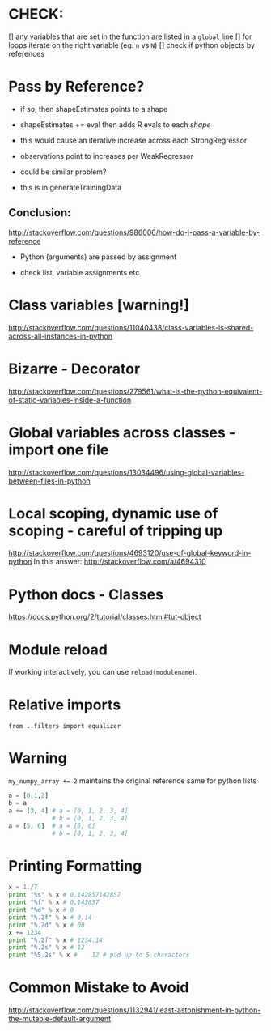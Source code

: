 # CHECK:

[] any variables that are set in the function are listed in a `global` line
[] for loops iterate on the right variable (eg. `n` vs `N`)
[] check if python objects by references

# Pass by Reference?
- if so, then shapeEstimates points to a shape
- shapeEstimates += eval then adds R evals to each _shape_
- this would cause an iterative increase across each StrongRegressor

- observations point to increases per WeakRegressor
- could be similar problem?

- this is in generateTrainingData

## Conclusion:
http://stackoverflow.com/questions/986006/how-do-i-pass-a-variable-by-reference
- Python (arguments) are passed by assignment

- check list, variable assignments etc

# Class variables [warning!]
http://stackoverflow.com/questions/11040438/class-variables-is-shared-across-all-instances-in-python

# Bizarre - Decorator
http://stackoverflow.com/questions/279561/what-is-the-python-equivalent-of-static-variables-inside-a-function

# Global variables across classes - import one file
http://stackoverflow.com/questions/13034496/using-global-variables-between-files-in-python

# Local scoping, dynamic use of scoping - careful of tripping up
http://stackoverflow.com/questions/4693120/use-of-global-keyword-in-python
In this answer: http://stackoverflow.com/a/4694310

# Python docs - Classes
https://docs.python.org/2/tutorial/classes.html#tut-object

# Module reload
If working interactively, you can use `reload(modulename`).

# Relative imports
`from ..filters import equalizer`

# Warning
`my_numpy_array += 2` maintains the original reference
same for python lists
```py
a = [0,1,2]
b = a
a += [3, 4] # a = [0, 1, 2, 3, 4]
            # b = [0, 1, 2, 3, 4]
a = [5, 6]  # a = [5, 6]
            # b = [0, 1, 2, 3, 4]
```

# Printing Formatting
```py
x = 1./7
print "%s" % x # 0.142857142857
print "%f" % x # 0.142857
print "%d" % x # 0
print "%.2f" % x # 0.14
print "%.2d" % x # 00
x += 1234
print "%.2f" % x # 1234.14
print "%.2s" % x # 12
print "%5.2s" % x #    12 # pad up to 5 characters
```

# Common Mistake to Avoid
http://stackoverflow.com/questions/1132941/least-astonishment-in-python-the-mutable-default-argument
